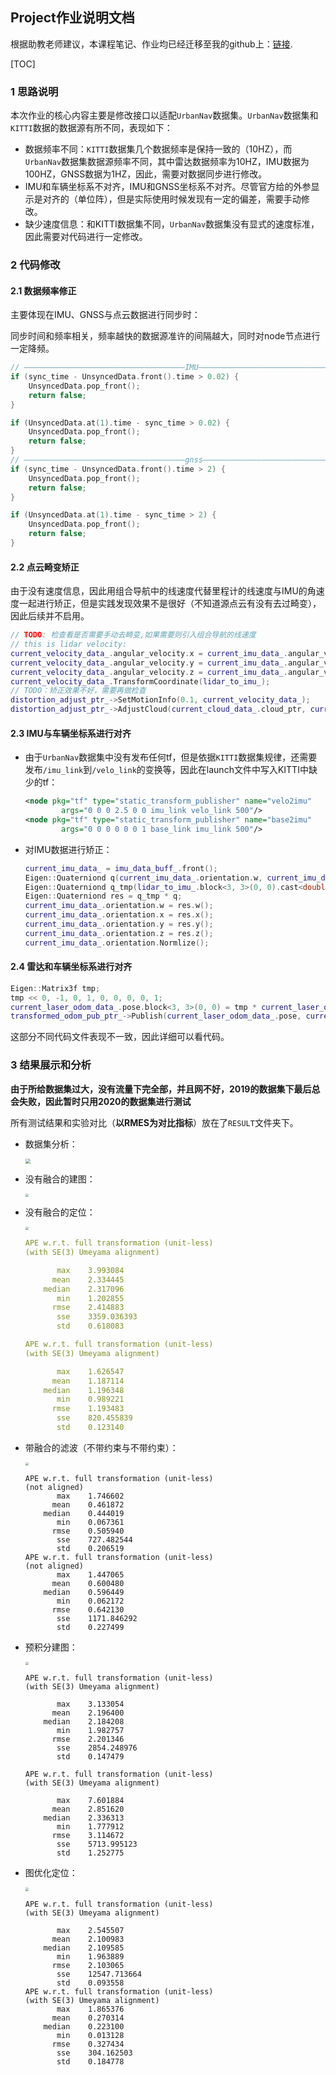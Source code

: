 ## Project作业说明文档

根据助教老师建议，本课程笔记、作业均已经迁移至我的github上：[链接](https://github.com/ChenJiahao031008/sensor-fusion-for-slam). 

[TOC]

### 1 思路说明

本次作业的核心内容主要是修改接口以适配`UrbanNav`数据集。`UrbanNav`数据集和`KITTI`数据的数据源有所不同，表现如下：

+ 数据频率不同：`KITTI`数据集几个数据频率是保持一致的（10HZ），而`UrbanNav`数据集数据源频率不同，其中雷达数据频率为10HZ，IMU数据为100HZ，GNSS数据为1HZ，因此，需要对数据同步进行修改。
+ IMU和车辆坐标系不对齐，IMU和GNSS坐标系不对齐。尽管官方给的外参显示是对齐的（单位阵），但是实际使用时候发现有一定的偏差，需要手动修改。
+ 缺少速度信息：和KITTI数据集不同，`UrbanNav`数据集没有显式的速度标准，因此需要对代码进行一定修改。

### 2 代码修改

#### 2.1 数据频率修正

主要体现在IMU、GNSS与点云数据进行同步时：

同步时间和频率相关，频率越快的数据源准许的间隔越大，同时对node节点进行一定降频。

```c++
// ————————————————————————————————————IMU————————————————————————————————————— //
if (sync_time - UnsyncedData.front().time > 0.02) {
    UnsyncedData.pop_front();
    return false;
}

if (UnsyncedData.at(1).time - sync_time > 0.02) {
    UnsyncedData.pop_front();
    return false;
}
// ————————————————————————————————————gnss————————————————————————————————————— //
if (sync_time - UnsyncedData.front().time > 2) {
    UnsyncedData.pop_front();
    return false;
}

if (UnsyncedData.at(1).time - sync_time > 2) {
    UnsyncedData.pop_front();
    return false;
}
```

#### 2.2 点云畸变矫正

由于没有速度信息，因此用组合导航中的线速度代替里程计的线速度与IMU的角速度一起进行矫正，但是实践发现效果不是很好（不知道源点云有没有去过畸变），因此后续并不启用。

```c++
// TODO: 检查看是否需要手动去畸变,如果需要则引入组合导航的线速度
// this is lidar velocity:
current_velocity_data_.angular_velocity.x = current_imu_data_.angular_velocity.x;
current_velocity_data_.angular_velocity.y = current_imu_data_.angular_velocity.y;
current_velocity_data_.angular_velocity.z = current_imu_data_.angular_velocity.z;
current_velocity_data_.TransformCoordinate(lidar_to_imu_);
// TODO：矫正效果不好，需要再做检查
distortion_adjust_ptr_->SetMotionInfo(0.1, current_velocity_data_);
distortion_adjust_ptr_->AdjustCloud(current_cloud_data_.cloud_ptr, current_cloud_data_.cloud_ptr);
```

#### 2.3 IMU与车辆坐标系进行对齐

+ 由于`UrbanNav`数据集中没有发布任何tf，但是依据`KITTI`数据集规律，还需要发布`/imu_link`到`/velo_link`的变换等，因此在launch文件中写入KITTI中缺少的tf：

  ```xml
  <node pkg="tf" type="static_transform_publisher" name="velo2imu"
          args="0 0 0 2.5 0 0 imu_link velo_link 500"/>
  <node pkg="tf" type="static_transform_publisher" name="base2imu"
          args="0 0 0 0 0 0 1 base_link imu_link 500"/>
  ```

+ 对IMU数据进行矫正：

  ```c++
  current_imu_data_ = imu_data_buff_.front();
  Eigen::Quaterniond q(current_imu_data_.orientation.w, current_imu_data_.orientation.x, current_imu_data_.orientation.y, current_imu_data_.orientation.z);
  Eigen::Quaterniond q_tmp(lidar_to_imu_.block<3, 3>(0, 0).cast<double>());
  Eigen::Quaterniond res = q_tmp * q;
  current_imu_data_.orientation.w = res.w();
  current_imu_data_.orientation.x = res.x();
  current_imu_data_.orientation.y = res.y();
  current_imu_data_.orientation.z = res.z();
  current_imu_data_.orientation.Normlize();
  ```

#### 2.4 雷达和车辆坐标系进行对齐

```c++
Eigen::Matrix3f tmp;
tmp << 0, -1, 0, 1, 0, 0, 0, 0, 1;
current_laser_odom_data_.pose.block<3, 3>(0, 0) = tmp * current_laser_odom_data_.pose.block<3, 3>(0, 0);
transformed_odom_pub_ptr_->Publish(current_laser_odom_data_.pose, current_laser_odom_data_.time);
```

这部分不同代码文件表现不一致，因此详细可以看代码。

### 3 结果展示和分析

**由于所给数据集过大，没有流量下完全部，并且网不好，2019的数据集下最后总会失败，因此暂时只用2020的数据集进行测试**

所有测试结果和实验对比（**以RMES为对比指标**）放在了`RESULT`文件夹下。

+ 数据集分析：

  <img src="README.assets/2021-11-11 21-56-40屏幕截图.png" style="zoom:50%;" />

+ 没有融合的建图：

  <img src="README.assets/2021-11-12 10-44-24屏幕截图.png" style="zoom: 33%;" />

+ 没有融合的定位：

  <img src="README.assets/2021-11-13 17-31-32屏幕截图-1636902371605.png" style="zoom:33%;" />

  ```yaml
  APE w.r.t. full transformation (unit-less)
  (with SE(3) Umeyama alignment)
  
         max	3.993084
        mean	2.334445
      median	2.317096
         min	1.202855
        rmse	2.414883
         sse	3359.036393
         std	0.618083
  
  APE w.r.t. full transformation (unit-less)
  (with SE(3) Umeyama alignment)
  
         max	1.626547
        mean	1.187114
      median	1.196348
         min	0.989221
        rmse	1.193483
         sse	820.455839
         std	0.123140
  ```

+ 带融合的滤波（不带约束与不带约束）：

  <img src="README.assets/2021-11-14 23-08-03屏幕截图.png" style="zoom:33%;" />

  ```
  APE w.r.t. full transformation (unit-less)
  (not aligned)
         max	1.746602
        mean	0.461872
      median	0.444019
         min	0.067361
        rmse	0.505940
         sse	727.482544
         std	0.206519
  APE w.r.t. full transformation (unit-less)
  (not aligned)
         max	1.447065
        mean	0.600480
      median	0.596449
         min	0.062172
        rmse	0.642130
         sse	1171.846292
         std	0.227499
  ```

+ 预积分建图：

  <img src="README.assets/2021-11-14 22-24-11屏幕截图.png" style="zoom:33%;" />

  ```
  APE w.r.t. full transformation (unit-less)
  (with SE(3) Umeyama alignment)
  
         max	3.133054
        mean	2.196400
      median	2.184208
         min	1.982757
        rmse	2.201346
         sse	2854.248976
         std	0.147479
  
  APE w.r.t. full transformation (unit-less)
  (with SE(3) Umeyama alignment)
  
         max	7.601884
        mean	2.851620
      median	2.336313
         min	1.777912
        rmse	3.114672
         sse	5713.995123
         std	1.252775
  ```

+ 图优化定位：

  <img src="README.assets/2021-11-14 12-16-06屏幕截图.png" style="zoom: 33%;" />

  ```
  APE w.r.t. full transformation (unit-less)
  (with SE(3) Umeyama alignment)
  
         max	2.545507
        mean	2.100983
      median	2.109585
         min	1.963889
        rmse	2.103065
         sse	12547.713664
         std	0.093558
  APE w.r.t. full transformation (unit-less)
  (with SE(3) Umeyama alignment)
         max	1.865376
        mean	0.270314
      median	0.223100
         min	0.013128
        rmse	0.327434
         sse	304.162503
         std	0.184778
  ```

  

